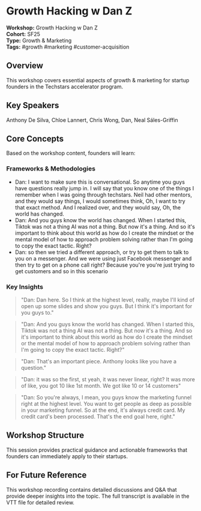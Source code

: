 # Growth Hacking w  Dan Z

**Workshop:** Growth Hacking w  Dan Z  
**Cohort:** SF25  
**Type:** Growth & Marketing  
**Tags:** #growth #marketing #customer-acquisition

## Overview

This workshop covers essential aspects of growth & marketing for startup founders in the Techstars accelerator program.

## Key Speakers

Anthony De Silva, Chloe Lannert, Chris Wong, Dan, Neal Sáles-Griffin

## Core Concepts

Based on the workshop content, founders will learn:


### Frameworks & Methodologies

- Dan: I want to make sure this is conversational. So anytime you guys have questions really jump in. I will say that you know one of the things I remember when I was going through techstars. Neil had other mentors, and they would say things, I would sometimes think, Oh, I want to try that exact method. And I realized over, and they would say, Oh, the world has changed.
- Dan: And you guys know the world has changed. When I started this, Tiktok was not a thing AI was not a thing. But now it's a thing. And so it's important to think about this world as how do I create the mindset or the mental model of how to approach problem solving rather than I'm going to copy the exact tactic. Right?
- Dan: so then we tried a different approach, or try to get them to talk to you on a messenger. And we were using just Facebook messenger and then try to get on a phone call right? Because you're you're just trying to get customers and so in this scenario

### Key Insights

> "Dan: Dan here. So I think at the highest level, really, maybe I'll kind of open up some slides and show you guys. But I think it's important for you guys to."

> "Dan: And you guys know the world has changed. When I started this, Tiktok was not a thing AI was not a thing. But now it's a thing. And so it's important to think about this world as how do I create the mindset or the mental model of how to approach problem solving rather than I'm going to copy the exact tactic. Right?"

> "Dan: That's an important piece. Anthony looks like you have a question."

> "Dan: it was so the first, st yeah, it was never linear, right? It was more of like, you got 10 like 1st month. We got like 10 or 14 customers"

> "Dan: So you're always, I mean, you guys know the marketing funnel right at the highest level. You want to get people as deep as possible in your marketing funnel. So at the end, it's always credit card. My credit card's been processed. That's the end goal here, right."


## Workshop Structure

This session provides practical guidance and actionable frameworks that founders can immediately apply to their startups.

## For Future Reference

This workshop recording contains detailed discussions and Q&A that provide deeper insights into the topic. The full transcript is available in the VTT file for detailed review.
